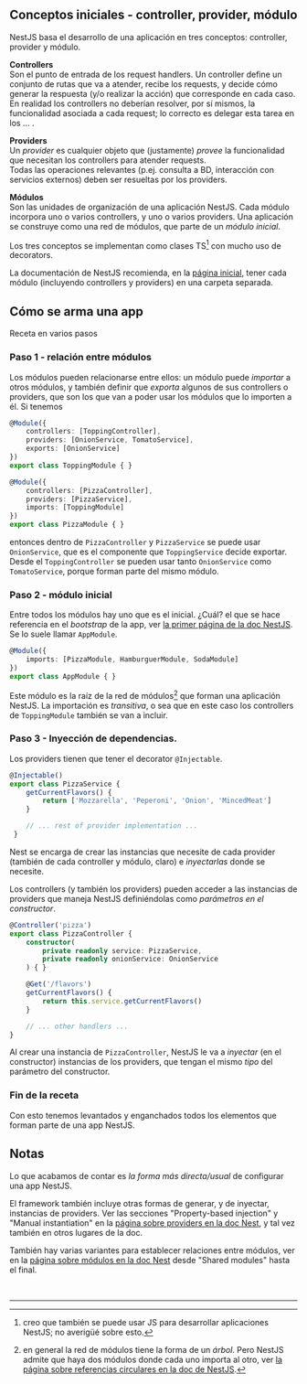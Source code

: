 ## Conceptos iniciales - controller, provider, módulo
NestJS basa el desarrollo de una aplicación en tres conceptos: controller, provider y módulo.  

**Controllers**  
Son el punto de entrada de los request handlers. Un controller define un conjunto de rutas que va a atender, recibe los requests, y decide cómo generar la respuesta (y/o realizar la acción) que corresponde en cada caso.  
En realidad los controllers no deberían resolver, por sí mismos, la funcionalidad asociada a cada request; lo correcto es delegar esta tarea en los ... .

**Providers**  
Un _provider_ es cualquier objeto que (justamente) _provee_ la funcionalidad que necesitan los controllers para atender requests.  
Todas las operaciones relevantes (p.ej. consulta a BD, interacción con servicios externos) deben ser resueltas por los providers.

**Módulos**  
Son las unidades de organización de una aplicación NestJS. Cada módulo incorpora uno o varios controllers, y uno o varios providers. Una aplicación se construye como una red de módulos, que parte de un _módulo inicial_.  

Los tres conceptos se implementan como clases TS[^1] con mucho uso de decorators.

La documentación de NestJS recomienda, en la [página inicial](https://docs.nestjs.com/first-steps), tener cada módulo (incluyendo controllers y providers) en una carpeta separada.


## Cómo se arma una app
Receta en varios pasos

### Paso 1 - relación entre módulos
Los módulos pueden relacionarse entre ellos: un módulo puede _importar_ a otros módulos, y también definir que _exporta_ algunos de sus controllers o providers, que son los que van a poder usar los módulos que lo importen a él.
Si tenemos
``` typescript
@Module({
    controllers: [ToppingController],
    providers: [OnionService, TomatoService],
    exports: [OnionService]
})
export class ToppingModule { }

@Module({
    controllers: [PizzaController],
    providers: [PizzaService],
    imports: [ToppingModule]
})
export class PizzaModule { }
```
entonces dentro de `PizzaController` y `PizzaService` se puede usar `OnionService`, que es el componente que `ToppingService` decide exportar. 
Desde el `ToppingController` se pueden usar tanto `OnionService` como `TomatoService`, porque forman parte del mismo módulo.


### Paso 2 - módulo inicial
Entre todos los módulos hay uno que es el inicial. ¿Cuál? el que se hace referencia en el _bootstrap_ de la app, ver [la primer página de la doc NestJS](https://docs.nestjs.com/first-steps).
Se lo suele llamar `AppModule`. 
``` typescript
@Module({
    imports: [PizzaModule, HamburguerModule, SodaModule]
})
export class AppModule { }
```
Este módulo es la raíz de la red de módulos[^2] que forman una aplicación NestJS.  La importación es _transitiva_, o sea que en este caso los controllers de `ToppingModule` también se van a incluir.


### Paso 3 - Inyección de dependencias.
Los providers tienen que tener el decorator `@Injectable`.
``` typescript
@Injectable()
export class PizzaService {
    getCurrentFlavors() {
        return ['Mozzarella', 'Peperoni', 'Onion', 'MincedMeat']
    }

    // ... rest of provider implementation ...
 }
```
Nest se encarga de crear las instancias que necesite de cada provider (también de cada controller y módulo, claro) e _inyectarlas_ donde se necesite.

Los controllers (y también los providers) pueden acceder a las instancias de providers que maneja NestJS definiéndolas como _parámetros en el constructor_.
``` typescript
@Controller('pizza')
export class PizzaController {
    constructor(
        private readonly service: PizzaService,
        private readonly onionService: OnionService
    ) { }

    @Get('/flavors')
    getCurrentFlavors() {
        return this.service.getCurrentFlavors()
    }

    // ... other handlers ...
}
```
Al crear una instancia de `PizzaController`, NestJS le va a _inyectar_ (en el constructor) instancias de los providers, que tengan el mismo _tipo_ del parámetro del constructor.

### Fin de la receta
Con esto tenemos levantados y enganchados todos los elementos que forman parte de una app NestJS.

## Notas
Lo que acabamos de contar es _la forma más directa/usual_ de configurar una app NestJS.

El framework también incluye otras formas de generar, y de inyectar, instancias de providers. Ver las secciones "Property-based injection"  y "Manual instantiation" en la [página sobre providers en la doc Nest](https://docs.nestjs.com/providers), y tal vez también en otros lugares de la doc.

También hay varias variantes para establecer relaciones entre módulos, ver en la [página sobre módulos en la doc Nest](https://docs.nestjs.com/modules) desde "Shared modules" hasta el final.


<br/>

-----

[^1]: creo que también se puede usar JS para desarrollar aplicaciones NestJS; no averigüé sobre esto.

[^2]: en general la red de módulos tiene la forma de un _árbol_. Pero NestJS admite que haya dos módulos donde cada uno importa al otro, ver [la página sobre referencias circulares en la doc de NestJS](https://docs.nestjs.com/fundamentals/circular-dependency).